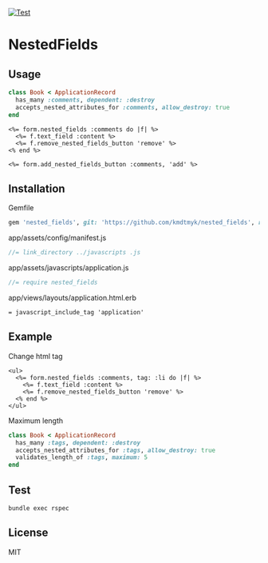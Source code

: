 [![Test](https://github.com/kmdtmyk/nested_fields/workflows/Test/badge.svg)](https://github.com/kmdtmyk/nested_fields/actions)

# NestedFields

## Usage

```ruby
class Book < ApplicationRecord
  has_many :comments, dependent: :destroy
  accepts_nested_attributes_for :comments, allow_destroy: true
end
```

```erb
<%= form.nested_fields :comments do |f| %>
  <%= f.text_field :content %>
  <%= f.remove_nested_fields_button 'remove' %>
<% end %>

<%= form.add_nested_fields_button :comments, 'add' %>
```

## Installation

Gemfile

```ruby
gem 'nested_fields', git: 'https://github.com/kmdtmyk/nested_fields', ref: '<commit_hash>'
```

app/assets/config/manifest.js

```js
//= link_directory ../javascripts .js
```

app/assets/javascripts/application.js

```js
//= require nested_fields
```

app/views/layouts/application.html.erb

```erb
= javascript_include_tag 'application'
```

## Example

Change html tag

```erb
<ul>
  <%= form.nested_fields :comments, tag: :li do |f| %>
    <%= f.text_field :content %>
    <%= f.remove_nested_fields_button 'remove' %>
  <% end %>
</ul>
```

Maximum length

```ruby
class Book < ApplicationRecord
  has_many :tags, dependent: :destroy
  accepts_nested_attributes_for :tags, allow_destroy: true
  validates_length_of :tags, maximum: 5
end
```

## Test

```
bundle exec rspec
```

## License

MIT
